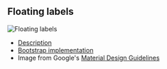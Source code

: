 ## Floating labels
![Floating labels](https://storage.googleapis.com/spec-host-backup/mio-design%2Fassets%2F18yMm6xV0NGhhK5TgYnrbAWWgFGZ-dIAx%2Ftextfields-intro.png)

- [Description](http://mds.is/still-floating-labels/)
- [Bootstrap implementation](https://getbootstrap.com/docs/4.0/examples/floating-labels/)
- Image from Google's [Material Design Guidelines](https://material.io/design/components/text-fields.html#)
